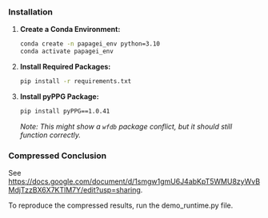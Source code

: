 ### Installation

1.  **Create a Conda Environment:**
    ```bash
    conda create -n papagei_env python=3.10
    conda activate papagei_env
    ```
2.  **Install Required Packages:**
    ```bash
    pip install -r requirements.txt
    ```
3.  **Install pyPPG Package:**
    ```bash
    pip install pyPPG==1.0.41
    ```
    *Note: This might show a `wfdb` package conflict, but it should still function correctly.*

### Compressed Conclusion

See https://docs.google.com/document/d/1smgw1gmU6J4abKpT5WMU8zyWvBMdjTzzBX6X7KTlM7Y/edit?usp=sharing.

To reproduce the compressed results, run the demo_runtime.py file.

